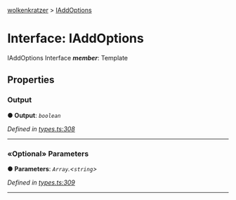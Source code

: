 [wolkenkratzer](../README.md) > [IAddOptions](../interfaces/iaddoptions.md)



# Interface: IAddOptions


IAddOptions Interface
*__member__*: Template



## Properties
<a id="output"></a>

###  Output

**●  Output**:  *`boolean`* 

*Defined in [types.ts:308](https://github.com/arminhammer/wolkenkratzer/blob/fe45d31/src/types.ts#L308)*





___

<a id="parameters"></a>

### «Optional» Parameters

**●  Parameters**:  *`Array`.<`string`>* 

*Defined in [types.ts:309](https://github.com/arminhammer/wolkenkratzer/blob/fe45d31/src/types.ts#L309)*





___


